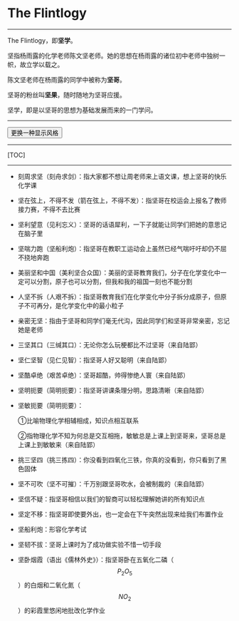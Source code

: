 # The Flintlogy

------

The Flintlogy，即**坚学**。

坚指杨雨露的化学老师陈文坚老师。她的思想在杨雨露的诸位初中老师中独树一帜，故立学以载之。

陈文坚老师在杨雨露的同学中被称为**坚哥**。

坚哥的粉丝叫**坚果**，随时随地为坚哥应援。

坚学，即是以坚哥的思想为基础发展而来的一门学问。

------

<button id="change-style">更换一种显示风格</button>

<script type="text/javascript">
    var font = document.createElement("link");
    font.href = "https://fonts.loli.net/css?family=Lato:900,300&subset=latin-ext";
    font.rel = "stylesheet";
    font.type = "text/css";
    document.head.appendChild(font);
    var styles = ["academic", "han", "light", "newsprint", "night", "pixyll", "scribble", "solarized", "whitey"];
    document.getElementById("change-style").addEventListener("click", function() {
        var index = Math.floor(Math.random() * styles.length);
        var theme = document.createElement("link");
        theme.href = "/arts/themes/" + styles[index] + ".css";
        theme.rel = "stylesheet";
        theme.type = "text/css";
        document.head.appendChild(theme);
    });
    document.title = "坚学 - The Jadelogy";
</script>



---

[TOC]



---

- 刻周求坚（<span style="font-family: KaiTi">刻舟求剑</span>）：指大家都不想让周老师来上语文课，想上坚哥的快乐化学课

- 坚在弦上，不得不发（<span style="font-family: KaiTi">箭在弦上，不得不发</span>）：指坚哥在校运会上报名了教师接力赛，不得不去比赛

- 坚利望意（<span style="font-family: KaiTi">见利忘义</span>）：坚哥的话语犀利，一下子就能让同学们把她的意思记在脑子里

- 坚喘力跑（<span style="font-family: KaiTi">坚船利炮</span>）：指坚哥在教职工运动会上虽然已经气喘吁吁却仍不屈不挠地奔跑

- 美丽坚和中国（<span style="font-family: KaiTi">美利坚合众国</span>）：美丽的坚哥教育我们，分子在化学变化中一定可以分割，原子也可以分割，但我和我的祖国一刻也不能分割

- 人坚不拆（<span style="font-family: KaiTi">人艰不拆</span>）：指坚哥教育我们在化学变化中分子拆分成原子，但原子不可再分，是化学变化中的最小粒子

- 亲密无坚：指由于坚哥和同学们毫无代沟，因此同学们和坚哥非常亲密，忘记她是老师

- 三坚其口（<span style="font-family: KaiTi">三缄其口</span>）：无论你怎么玩梗都比不过坚哥（来自陆郢）

- 坚仁坚智（<span style="font-family: KaiTi">见仁见智</span>）：指坚哥人好又聪明（来自陆郢）

- 坚酷卓绝（<span style="font-family: KaiTi">艰苦卓绝</span>）：坚哥超酷，帅得惨绝人寰（来自陆郢）

- 坚明扼要（<span style="font-family: KaiTi">简明扼要</span>）：指坚哥讲课条理分明，思路清晰（来自陆郢）

- 坚敏扼要（<span style="font-family: KaiTi">简明扼要</span>）：

  ①比喻物理化学相辅相成，知识点相互联系

  ②指物理化学不知为何总是交互相拖，敏敏总是上课上到坚哥来，坚哥总是上课上到敏敏来（来自陆郢）

- 挑三坚四（<span style="font-family: KaiTi">挑三拣四</span>）：你没看到四氧化三铁，你真的没看到，你只看到了黑色固体

- 坚不可吹（<span style="font-family: KaiTi">坚不可摧</span>）：千万别跟坚哥吹水，会被制裁的（来自陆郢）

- 坚信不疑：指坚哥相信以我们的智商可以轻松理解她讲的所有知识点

- 坚定不移：指坚哥即使要外出，也一定会在下午突然出现来给我们布置作业

- 坚船利炮：形容化学考试

- 坚韧不拔：坚哥上课时为了成功做实验不惜一切手段

- 坚卧烟霞（语出《儒林外史》）：指坚哥卧在五氧化二磷（$$P_2O_5$$）的白烟和二氧化氮（$$NO_2$$）的彩霞里悠闲地批改化学作业